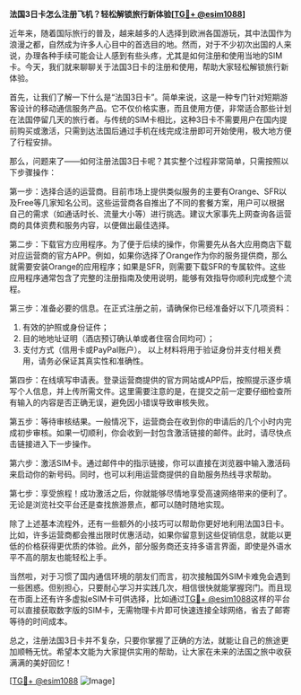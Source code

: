 **法国3日卡怎么注册飞机？轻松解锁旅行新体验[[TG💪+ @esim1088](https://t.me/s/esim1088)]**

近年来，随着国际旅行的普及，越来越多的人选择到欧洲各国游玩，其中法国作为浪漫之都，自然成为许多人心目中的首选目的地。然而，对于不少初次出国的人来说，办理各种手续可能会让人感到有些头疼，尤其是如何注册和使用当地的SIM卡。今天，我们就来聊聊关于法国3日卡的注册和使用，帮助大家轻松解锁旅行新体验。

首先，让我们了解一下什么是“法国3日卡”。简单来说，这是一种专门针对短期游客设计的移动通信服务产品。它不仅价格实惠，而且使用方便，非常适合那些计划在法国停留几天的旅行者。与传统的SIM卡相比，这种3日卡不需要用户在国内提前购买或激活，只需到达法国后通过手机在线完成注册即可开始使用，极大地方便了行程安排。

那么，问题来了——如何注册法国3日卡呢？其实整个过程非常简单，只需按照以下步骤操作：

第一步：选择合适的运营商。目前市场上提供类似服务的主要有Orange、SFR以及Free等几家知名公司。这些运营商各自推出了不同的套餐方案，用户可以根据自己的需求（如通话时长、流量大小等）进行挑选。建议大家事先上网查询各运营商的具体资费和服务内容，以便做出最佳选择。

第二步：下载官方应用程序。为了便于后续的操作，你需要先从各大应用商店下载对应运营商的官方APP。例如，如果你选择了Orange作为你的服务提供商，那么就需要安装Orange的应用程序；如果是SFR，则需要下载SFR的专属软件。这些应用程序通常包含了完整的注册指南及使用说明，能够有效指导你顺利完成整个流程。

第三步：准备必要的信息。在正式注册之前，请确保你已经准备好以下几项资料：
1. 有效的护照或身份证件；
2. 目的地地址证明（酒店预订确认单或者住宿合同均可）；
3. 支付方式（信用卡或PayPal账户）。
以上材料将用于验证身份并支付相关费用，请务必保证其真实性和准确性。

第四步：在线填写申请表。登录运营商提供的官方网站或APP后，按照提示逐步填写个人信息，并上传所需文件。这里需要注意的是，在提交之前一定要仔细检查所有输入的内容是否正确无误，避免因小错误导致审核失败。

第五步：等待审核结果。一般情况下，运营商会在收到你的申请后的几个小时内完成初步审核。如果一切顺利，你会收到一封包含激活链接的邮件。此时，请尽快点击链接进入下一步操作。

第六步：激活SIM卡。通过邮件中的指示链接，你可以直接在浏览器中输入激活码来启动你的新号码。同时，也可以利用运营商提供的自助服务热线寻求帮助。

第七步：享受旅程！成功激活之后，你就能够尽情地享受高速网络带来的便利了。无论是浏览社交平台还是查找旅游景点，都可以随时随地实现。

除了上述基本流程外，还有一些额外的小技巧可以帮助你更好地利用法国3日卡。比如，许多运营商都会推出限时优惠活动，如果你留意到这些促销信息，就能以更低的价格获得更优质的体验。此外，部分服务商还支持多语言界面，即使是外语水平不高的朋友也能轻松上手。

当然啦，对于习惯了国内通信环境的朋友们而言，初次接触国外SIM卡难免会遇到一些困惑。但别担心，只要耐心学习并实践几次，相信很快就能掌握窍门。而且现在市面上还有许多虚拟eSIM卡可供选择，比如通过[TG💪+ @esim1088](https://t.me/s/esim1088)这样的平台可以直接获取数字版的SIM卡，无需物理卡片即可快速连接全球网络，省去了邮寄等待的时间成本。

总之，注册法国3日卡并不复杂，只要你掌握了正确的方法，就能让自己的旅途更加顺畅无忧。希望本文能为大家提供实用的帮助，让大家在未来的法国之旅中收获满满的美好回忆！

[[TG💪+ @esim1088](https://t.me/s/esim1088) ![Image](https://i.postimg.cc/4NQfJmqS/Snipaste-2025-05-13-00-14-12.png)]